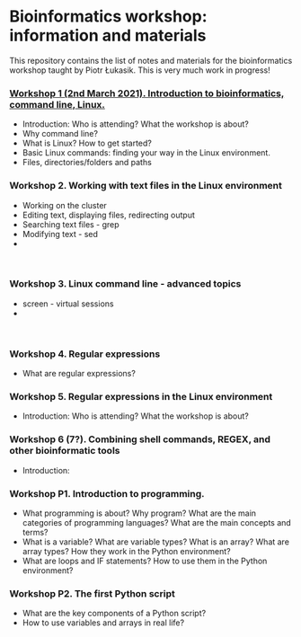 # Bioinformatics workshop: information and materials
This repository contains the list of notes and materials for the bioinformatics workshop taught by Piotr Łukasik. This is very much work in progress!

### [Workshop 1 (2nd March 2021). Introduction to bioinformatics, command line, Linux.](Workshop1.md)
   * Introduction: Who is attending? What the workshop is about? 
   * Why command line?
   * What is Linux? How to get started?
   * Basic Linux commands: finding your way in the Linux environment.
   * Files, directories/folders and paths
&nbsp;  
  
### Workshop 2. Working with text files in the Linux environment
   * Working on the cluster
   * Editing text, displaying files, redirecting output
   * Searching text files - grep
   * Modifying text - sed
   * 
&nbsp;  
  
### Workshop 3. Linux command line - advanced topics
   * screen - virtual sessions
   * 
&nbsp;  
  
### Workshop 4. Regular expressions
   * What are regular expressions?
&nbsp;  
  
### Workshop 5. Regular expressions in the Linux environment
   * Introduction: Who is attending? What the workshop is about? 
&nbsp;  
  
### Workshop 6 (7?). Combining shell commands, REGEX, and other bioinformatic tools
   * Introduction:
&nbsp;  
  
### Workshop P1. Introduction to programming.  
   * What programming is about? Why program? What are the main categories of programming languages? What are the main concepts and terms?  
   * What is a variable? What are variable types? What is an array? What are array types? How they work in the Python environment?
   * What are loops and IF statements? How to use them in the Python environment?
&nbsp;  
  
### Workshop P2. The first Python script
   * What are the key components of a Python script?
   * How to use variables and arrays in real life?
  
&nbsp;  
  
